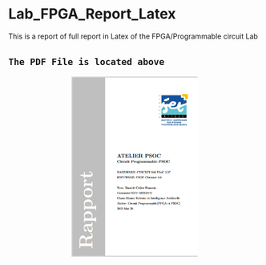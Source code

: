 # Lab_FPGA_Report_Latex
This is a report of full report in Latex of the FPGA/Programmable circuit Lab
## **`The PDF File is located above`**

<div align="center"><img src="https://github.com/ingeniously/Lab_FPGA_Report_Latex/blob/main/overview.png" width="50%"></div>
